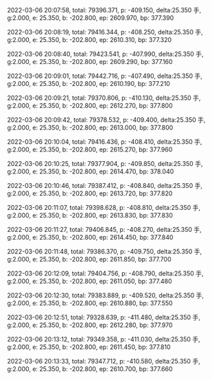 2022-03-06 20:07:58, total: 79396.371, p: -409.150, delta:25.350 手, g:2.000, e: 25.350, b: -202.800, ep: 2609.970, bp: 377.390

2022-03-06 20:08:19, total: 79416.344, p: -408.250, delta:25.350 手, g:2.000, e: 25.350, b: -202.800, ep: 2610.310, bp: 377.320

2022-03-06 20:08:40, total: 79423.541, p: -407.990, delta:25.350 手, g:2.000, e: 25.350, b: -202.800, ep: 2609.290, bp: 377.160

2022-03-06 20:09:01, total: 79442.716, p: -407.490, delta:25.350 手, g:2.000, e: 25.350, b: -202.800, ep: 2610.190, bp: 377.210

2022-03-06 20:09:21, total: 79370.806, p: -410.130, delta:25.350 手, g:2.000, e: 25.350, b: -202.800, ep: 2612.270, bp: 377.800

2022-03-06 20:09:42, total: 79378.532, p: -409.400, delta:25.350 手, g:2.000, e: 25.350, b: -202.800, ep: 2613.000, bp: 377.800

2022-03-06 20:10:04, total: 79416.436, p: -408.410, delta:25.350 手, g:2.000, e: 25.350, b: -202.800, ep: 2615.270, bp: 377.960

2022-03-06 20:10:25, total: 79377.904, p: -409.850, delta:25.350 手, g:2.000, e: 25.350, b: -202.800, ep: 2614.470, bp: 378.040

2022-03-06 20:10:46, total: 79387.412, p: -408.840, delta:25.350 手, g:2.000, e: 25.350, b: -202.800, ep: 2613.720, bp: 377.820

2022-03-06 20:11:07, total: 79398.628, p: -408.810, delta:25.350 手, g:2.000, e: 25.350, b: -202.800, ep: 2613.830, bp: 377.830

2022-03-06 20:11:27, total: 79406.845, p: -408.270, delta:25.350 手, g:2.000, e: 25.350, b: -202.800, ep: 2614.450, bp: 377.840

2022-03-06 20:11:48, total: 79386.370, p: -409.750, delta:25.350 手, g:2.000, e: 25.350, b: -202.800, ep: 2611.850, bp: 377.700

2022-03-06 20:12:09, total: 79404.756, p: -408.790, delta:25.350 手, g:2.000, e: 25.350, b: -202.800, ep: 2611.050, bp: 377.480

2022-03-06 20:12:30, total: 79383.889, p: -409.520, delta:25.350 手, g:2.000, e: 25.350, b: -202.800, ep: 2610.880, bp: 377.550

2022-03-06 20:12:51, total: 79328.639, p: -411.480, delta:25.350 手, g:2.000, e: 25.350, b: -202.800, ep: 2612.280, bp: 377.970

2022-03-06 20:13:12, total: 79349.358, p: -411.030, delta:25.350 手, g:2.000, e: 25.350, b: -202.800, ep: 2611.450, bp: 377.810

2022-03-06 20:13:33, total: 79347.712, p: -410.580, delta:25.350 手, g:2.000, e: 25.350, b: -202.800, ep: 2610.700, bp: 377.660